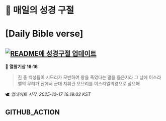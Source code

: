 # 🙏 매일의 성경 구절
# [Daily Bible verse]
## [![README에 성경구절 업데이트](https://github.com/DONGSUKA/first_test/actions/workflows/update-readme-bible.yml/badge.svg)](https://github.com/DONGSUKA/first_test/actions/workflows/update-readme-bible.yml)
<!-- START_BIBLE_VERSE -->
📖 **열왕기상 16:16**
> 진 중 백성들이 시므리가 모반하여 왕을 죽였다는 말을 들은지라 그 날에 이스라엘의 무리가 진에서 군대 지휘관 오므리를 이스라엘의왕으로 삼으매

🕊️ _업데이트 시각: 2025-10-17 16:19:02 KST_
  <!-- END_BIBLE_VERSE -->
## GITHUB_ACTION
